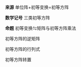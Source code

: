 **来源**
单位阵$+$初等变换$=$初等方阵

**数学记号**
三类初等方阵

**命题**
初等变换$\leftrightharpoons$矩阵与初等方阵乘法

初等方阵的逆矩阵

初等方阵的行列式

初等方阵转置